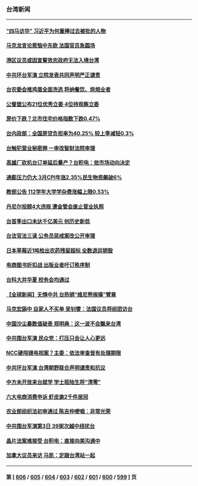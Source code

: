 ### 台湾新闻
---
#### [“四马访华” 习近平为何重捧过去被批的人物](../../pages/ncid1349361/n13970643.md) 
#### [马克龙言论惹恼中东欧 法国官员急圆场](../../pages/ncid1349361/n13970717.md) 
#### [港区议员或因宣誓效忠政府无法入境台湾](../../pages/ncid1349361/n13969099.md) 
#### [中共环台军演 立院发表共同声明严正谴责](../../pages/ncid1349361/n13970536.md) 
#### [台农委会推鸡蛋全面洗选 将纳餐饮、烘焙业者](../../pages/ncid1349361/n13970587.md) 
#### [公督盟公布21位优秀立委 4位待观察立委](../../pages/ncid1349361/n13970559.md) 
#### [房价下跌？北市住宅价格指数下跌0.47%](../../pages/ncid1349361/n13970565.md) 
#### [台内政部：全国房贷负担率为40.25% 较上季减轻0.3%](../../pages/ncid1349361/n13970563.md) 
#### [台触犯营业秘密罪 一审改智财法院审理](../../pages/ncid1349361/n13970557.md) 
#### [高雄厂砍机台订单延后量产？台积电：依市场动向决定](../../pages/ncid1349361/n13970507.md) 
#### [通膨压力仍大 3月CPI年涨2.35%民生物资飙破6%](../../pages/ncid1349361/n13970503.md) 
#### [教部公告 112学年大学学杂费涨幅上限0.53%](../../pages/ncid1349361/n13970506.md) 
#### [丹尼尔投顾4大违规 遭金管会废止营业执照](../../pages/ncid1349361/n13970505.md) 
#### [台首季出口未达千亿美元 创历史新低](../../pages/ncid1349361/n13970511.md) 
#### [台法官法三读 公务员惩戒案改公开审理](../../pages/ncid1349361/n13970517.md) 
#### [日本草莓近1吨检出农药残留超标 全数退运销毁](../../pages/ncid1349361/n13970520.md) 
#### [电商图书折扣战 出版业者吁订秩序制](../../pages/ncid1349361/n13970515.md) 
#### [台科大并华夏 校务会均通过](../../pages/ncid1349361/n13970526.md) 
#### [【全球新闻】无惧中共 台热销“维尼熊挨揍”臂章](../../pages/ncid1349361/n13969934.md) 
#### [马克宏舔中 自家人不买单 吴钊燮：法国议员将组团访台](../../pages/ncid1349361/n13970473.md) 
#### [中国沙尘暴数值破表 郑明典：这一波不会飘来台湾](../../pages/ncid1349361/n13970448.md) 
#### [中共围台军演 民众党：打压只会让人心更远](../../pages/ncid1349361/n13970393.md) 
#### [NCC硬闯镜电视案？主委：依法审查皆有处理期限](../../pages/ncid1349361/n13969906.md) 
#### [中共环台军演 台湾朝野联合声明谴责和抗议](../../pages/ncid1349361/n13970145.md) 
#### [中方未开放来台就学 学士班陆生将“清零”](../../pages/ncid1349361/n13969908.md) 
#### [六大电商消费申诉 虾皮逾2千件居冠](../../pages/ncid1349361/n13969897.md) 
#### [农业部组织法初审通过 陈吉仲哽咽︰非常光荣](../../pages/ncid1349361/n13969904.md) 
#### [中共围台军演第3日 39架次越中线扰台](../../pages/ncid1349361/n13969810.md) 
#### [晶片法案难接受 台积电：直接向美沟通中](../../pages/ncid1349361/n13969808.md) 
#### [加拿大议员来访 马凯：定跟台湾站一起](../../pages/ncid1349361/n13969796.md) 

---
#### 第 [ [606](./606.md) / [605](./605.md) / [604](./604.md) / [603](./603.md) / [602](./602.md) / [601](./601.md) / [600](./600.md) / [599](./599.md) ] 页
